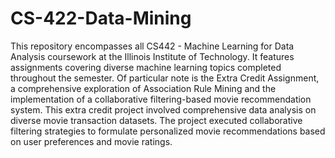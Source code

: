 # CS-422-Data-Mining
This repository encompasses all CS442 - Machine Learning for Data Analysis coursework at the Illinois Institute of Technology. It features assignments covering diverse machine learning topics completed throughout the semester. Of particular note is the Extra Credit Assignment, a comprehensive exploration of Association Rule Mining and the implementation of a collaborative filtering-based movie recommendation system. This extra credit project involved comprehensive data analysis on diverse movie transaction datasets. The project executed collaborative filtering strategies to formulate personalized movie recommendations based on user preferences and movie ratings.

